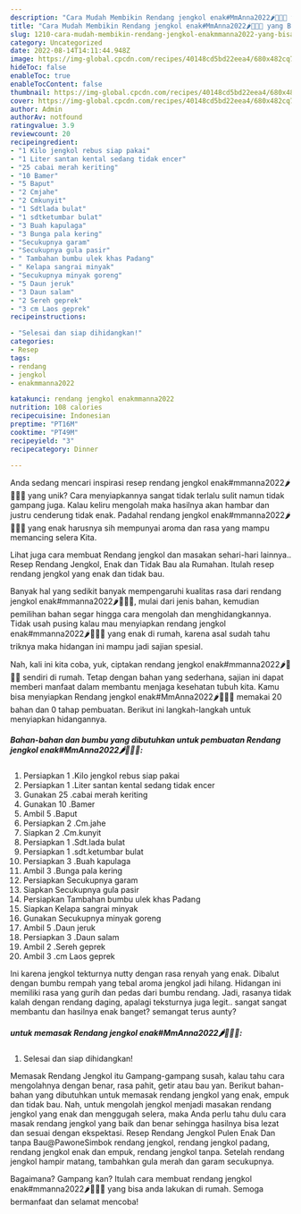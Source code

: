 ```yaml
---
description: "Cara Mudah Membikin Rendang jengkol enak#MmAnna2022🌶️🧄🧅🍛 yang Bisa Manjain Lidah"
title: "Cara Mudah Membikin Rendang jengkol enak#MmAnna2022🌶️🧄🧅🍛 yang Bisa Manjain Lidah"
slug: 1210-cara-mudah-membikin-rendang-jengkol-enakmmanna2022-yang-bisa-manjain-lidah
category: Uncategorized
date: 2022-08-14T14:11:44.948Z
image: https://img-global.cpcdn.com/recipes/40148cd5bd22eea4/680x482cq70/rendang-jengkol-enakmmanna2022-foto-resep-utama.jpg
hideToc: false
enableToc: true
enableTocContent: false
thumbnail: https://img-global.cpcdn.com/recipes/40148cd5bd22eea4/680x482cq70/rendang-jengkol-enakmmanna2022-foto-resep-utama.jpg
cover: https://img-global.cpcdn.com/recipes/40148cd5bd22eea4/680x482cq70/rendang-jengkol-enakmmanna2022-foto-resep-utama.jpg
author: Admin
authorAv: notfound
ratingvalue: 3.9
reviewcount: 20
recipeingredient:
- "1 Kilo jengkol rebus siap pakai"
- "1 Liter santan kental sedang tidak encer"
- "25 cabai merah keriting"
- "10 Bamer"
- "5 Baput"
- "2 Cmjahe"
- "2 Cmkunyit"
- "1 Sdtlada bulat"
- "1 sdtketumbar bulat"
- "3 Buah kapulaga"
- "3 Bunga pala kering"
- "Secukupnya garam"
- "Secukupnya gula pasir"
- " Tambahan bumbu ulek khas Padang"
- " Kelapa sangrai minyak"
- "Secukupnya minyak goreng"
- "5 Daun jeruk"
- "3 Daun salam"
- "2 Sereh geprek"
- "3 cm Laos geprek"
recipeinstructions:

- "Selesai dan siap dihidangkan!"
categories:
- Resep
tags:
- rendang
- jengkol
- enakmmanna2022

katakunci: rendang jengkol enakmmanna2022 
nutrition: 108 calories
recipecuisine: Indonesian
preptime: "PT16M"
cooktime: "PT49M"
recipeyield: "3"
recipecategory: Dinner

---
```





Anda sedang mencari inspirasi resep rendang jengkol enak#mmanna2022🌶️🧄🧅🍛 yang unik? Cara menyiapkannya sangat tidak terlalu sulit namun tidak gampang juga. Kalau keliru mengolah maka hasilnya akan hambar dan justru cenderung tidak enak. Padahal rendang jengkol enak#mmanna2022🌶️🧄🧅🍛 yang enak harusnya sih mempunyai aroma dan rasa yang mampu memancing selera Kita.





Lihat juga cara membuat Rendang jengkol dan masakan sehari-hari lainnya.. Resep Rendang Jengkol, Enak dan Tidak Bau ala Rumahan. Itulah resep rendang jengkol yang enak dan tidak bau.

Banyak hal yang sedikit banyak mempengaruhi kualitas rasa dari rendang jengkol enak#mmanna2022🌶️🧄🧅🍛, mulai dari jenis bahan, kemudian pemilihan bahan segar hingga cara mengolah dan menghidangkannya. Tidak usah pusing kalau mau menyiapkan rendang jengkol enak#mmanna2022🌶️🧄🧅🍛 yang enak di rumah, karena asal sudah tahu triknya maka hidangan ini mampu jadi sajian spesial.






Nah, kali ini kita coba, yuk, ciptakan rendang jengkol enak#mmanna2022🌶️🧄🧅🍛 sendiri di rumah. Tetap dengan bahan yang sederhana, sajian ini dapat memberi manfaat dalam membantu menjaga kesehatan tubuh kita. Kamu bisa menyiapkan Rendang jengkol enak#MmAnna2022🌶️🧄🧅🍛 memakai 20 bahan dan 0 tahap pembuatan. Berikut ini langkah-langkah untuk menyiapkan hidangannya.

<!--inarticleads1-->

##### Bahan-bahan dan bumbu yang dibutuhkan untuk pembuatan Rendang jengkol enak#MmAnna2022🌶️🧄🧅🍛:

1. Persiapkan 1 .Kilo jengkol rebus siap pakai
1. Persiapkan 1 .Liter santan kental sedang tidak encer
1. Gunakan 25 .cabai merah keriting
1. Gunakan 10 .Bamer
1. Ambil 5 .Baput
1. Persiapkan 2 .Cm.jahe
1. Siapkan 2 .Cm.kunyit
1. Persiapkan 1 .Sdt.lada bulat
1. Persiapkan 1 .sdt.ketumbar bulat
1. Persiapkan 3 .Buah kapulaga
1. Ambil 3 .Bunga pala kering
1. Persiapkan Secukupnya garam
1. Siapkan Secukupnya gula pasir
1. Persiapkan  Tambahan bumbu ulek khas Padang
1. Siapkan  Kelapa sangrai minyak
1. Gunakan Secukupnya minyak goreng
1. Ambil 5 .Daun jeruk
1. Persiapkan 3 .Daun salam
1. Ambil 2 .Sereh geprek
1. Ambil 3 .cm Laos geprek


Ini karena jengkol tekturnya nutty dengan rasa renyah yang enak. Dibalut dengan bumbu rempah yang tebal aroma jengkol jadi hilang. Hidangan ini memiliki rasa yang gurih dan pedas dari bumbu rendang. Jadi, rasanya tidak kalah dengan rendang daging, apalagi teksturnya juga legit.. sangat sangat membantu dan hasilnya enak banget? semangat terus aunty? 

<!--inarticleads2-->

#####  untuk memasak Rendang jengkol enak#MmAnna2022🌶️🧄🧅🍛:


1. Selesai dan siap dihidangkan!

Memasak Rendang Jengkol itu Gampang-gampang susah, kalau tahu cara mengolahnya dengan benar, rasa pahit, getir atau bau yan. Berikut bahan-bahan yang dibutuhkan untuk memasak rendang jengkol yang enak, empuk dan tidak bau. Nah, untuk mengolah jengkol menjadi masakan rendang jengkol yang enak dan menggugah selera, maka Anda perlu tahu dulu cara masak rendang jengkol yang baik dan benar sehingga hasilnya bisa lezat dan sesuai dengan ekspektasi. Resep Rendang Jengkol Pulen Enak Dan tanpa Bau‎@PawoneSimbok rendang jengkol, rendang jengkol padang, rendang jengkol enak dan empuk, rendang jengkol tanpa. Setelah rendang jengkol hampir matang, tambahkan gula merah dan garam secukupnya. 

Bagaimana? Gampang kan? Itulah cara membuat rendang jengkol enak#mmanna2022🌶️🧄🧅🍛 yang bisa anda lakukan di rumah. Semoga bermanfaat dan selamat mencoba!
